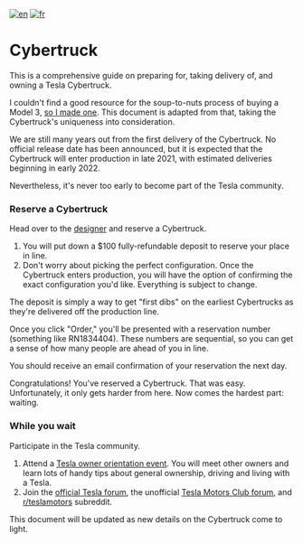 [![en](https://img.shields.io/badge/lang-en-red.svg)](https://github.com/adrienbenoist/teslaprep/blob/master/README.md)
[![fr](https://img.shields.io/badge/lang-fr-green.svg)](https://github.com/adrienbenoist/teslaprep/blob/master/README.fr.md)

# Cybertruck
This is a comprehensive guide on preparing for, taking delivery of, and owning a Tesla Cybertruck.

I couldn't find a good resource for the soup-to-nuts process of buying a Model 3, [so I made one](https://github.com/mykeln/teslaprep/blob/master/README.md). This document is adapted from that, taking the Cybertruck's uniqueness into consideration.

We are still many years out from the first delivery of the Cybertruck. No official release date has been announced, but it is expected that the Cybertruck will enter production in late 2021, with estimated deliveries beginning in early 2022.

Nevertheless, it's never too early to become part of the Tesla community.

### Reserve a Cybertruck
Head over to the [designer](https://www.tesla.com/cybertruck/design) and reserve a Cybertruck.

1.  You will put down a $100 fully-refundable deposit to reserve your place in line.
2.  Don't worry about picking the perfect configuration. Once the Cybertruck enters production, you will have the option of confirming the exact configuration you'd like. Everything is subject to change.

The deposit is simply a way to get "first dibs" on the earliest Cybertrucks as they're delivered off the production line.

Once you click "Order," you'll be presented with a reservation number (something like RN1834404). These numbers are sequential, so you can get a sense of how many people are ahead of you in line.

You should receive an email confirmation of your reservation the next day.

Congratulations! You've reserved a Cybertruck. That was easy. Unfortunately, it only gets harder from here. Now comes the hardest part: waiting.

### While you wait
Participate in the Tesla community.

1.  Attend a [Tesla owner orientation event](https://www.tesla.com/events). You will meet other owners and learn lots of handy tips about general ownership, driving and living with a Tesla.
2.  Join the [official Tesla forum](https://forums.tesla.com/), the unofficial [Tesla Motors Club forum](https://teslamotorsclub.com/), and [r/teslamotors](http://reddit.com/r/teslamotors) subreddit.

This document will be updated as new details on the Cybertruck come to light.
